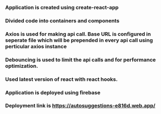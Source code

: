 ### Application is created using create-react-app
### Divided code into containers and components
### Axios is used for making api call. Base URL is configured in seperate file which will be prepended in every api call using perticular axios instance
### Debouncing is used to limit the api calls and for performance optimization.
### Used latest version of react with react hooks.
### Application is deployed using firebase
### Deployment link is https://autosuggestions-e816d.web.app/

